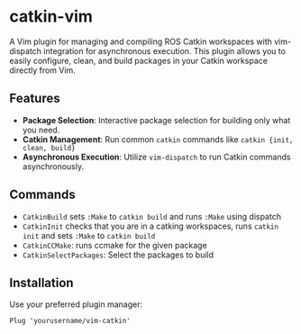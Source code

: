 
# catkin-vim

A Vim plugin for managing and compiling ROS Catkin workspaces with vim-dispatch integration for asynchronous execution.
This plugin allows you to easily configure, clean, and build packages in your Catkin workspace directly from Vim.

## Features
- **Package Selection**: Interactive package selection for building only what you need.
- **Catkin Management**: Run common `catkin` commands like `catkin {init, clean, build}`
- **Asynchronous Execution**: Utilize `vim-dispatch` to run Catkin commands asynchronously.

## Commands
- `CatkinBuild` sets `:Make` to `catkin build`  and runs `:Make` using dispatch
- `CatkinInit` checks that you are in a catking workspaces, runs `catkin init` and sets `:Make` to `catkin build`
- `CatkinCCMake`: runs ccmake for the given package
- `CatkinSelectPackages`: Select the packages to build

## Installation
Use your preferred plugin manager:

```vim
Plug 'yourusername/vim-catkin'
